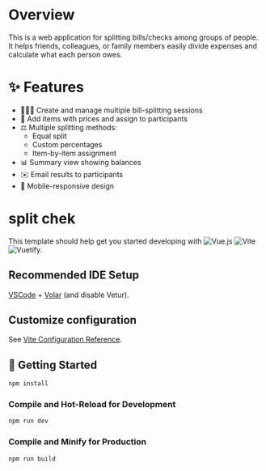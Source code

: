 # Overview
This is a web application for splitting bills/checks among groups of people. It helps friends, colleagues, or family members easily divide expenses and calculate what each person owes.

# ✨ Features
- 🧑‍🤝‍🧑 Create and manage multiple bill-splitting sessions
- 🛒 Add items with prices and assign to participants
- ⚖️ Multiple splitting methods:
  - Equal split
  - Custom percentages
  - Item-by-item assignment
- 📊 Summary view showing balances
- ✉️ Email results to participants
- 📱 Mobile-responsive design

# split chek

This template should help get you started developing with ![Vue.js](https://img.shields.io/badge/vue.js-%2335495e.svg?style=for-the-badge&logo=vuedotjs&logoColor=%234FC08D) ![Vite](https://img.shields.io/badge/vite-%23646CFF.svg?style=for-the-badge&logo=vite&logoColor=white) ![Vuetify](https://img.shields.io/badge/Vuetify-1867C0?style=for-the-badge&logo=vuetify&logoColor=AEDDFF).

## Recommended IDE Setup

[VSCode](https://code.visualstudio.com/) + [Volar](https://marketplace.visualstudio.com/items?itemName=Vue.volar) (and disable Vetur).

## Customize configuration

See [Vite Configuration Reference](https://vitejs.dev/config/).

## 🚀 Getting Started

```sh
npm install
```

### Compile and Hot-Reload for Development

```sh
npm run dev
```

### Compile and Minify for Production

```sh
npm run build
```
